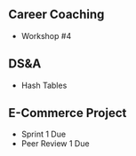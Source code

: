 ## Career Coaching

- Workshop #4

## DS&A

- Hash Tables

## E-Commerce Project

- Sprint 1 Due
- Peer Review 1 Due
